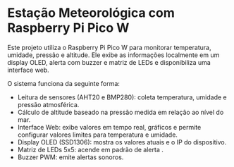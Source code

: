 # Estação Meteorológica com Raspberry Pi Pico W

Este projeto utiliza o Raspberry Pi Pico W para monitorar temperatura, umidade, pressão e altitude. Ele exibe as informações localmente em um display OLED, alerta com buzzer e matriz de LEDs e disponibiliza uma interface web.

O sistema funciona da seguinte forma:

* Leitura de sensores (AHT20 e BMP280): coleta temperatura, umidade e pressão atmosférica.
* Cálculo de altitude baseado na pressão medida em relação ao nível do mar.
* Interface Web: exibe valores em tempo real, gráficos e permite configurar valores limites para temperatura e umidade.
* Display OLED (SSD1306): mostra os valores atuais e o IP do dispositivo.
* Matriz de LEDs 5x5: acende em padrão de alerta .
* Buzzer PWM: emite alertas sonoros.
